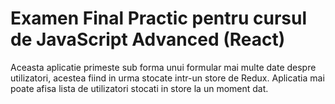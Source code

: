 # Examen Final Practic pentru cursul de JavaScript Advanced (React)

Aceasta aplicatie primeste sub forma unui formular mai multe date despre utilizatori, acestea fiind in urma stocate intr-un store de Redux.
Aplicatia mai poate afisa lista de utilizatori stocati in store la un moment dat.